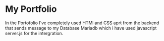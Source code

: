 # My Portfolio
In the Portofolio I've completely used HTMl and CSS aprt from the backend that sends message to my Database Mariadb which i have used javascript server.js for the intergration. 